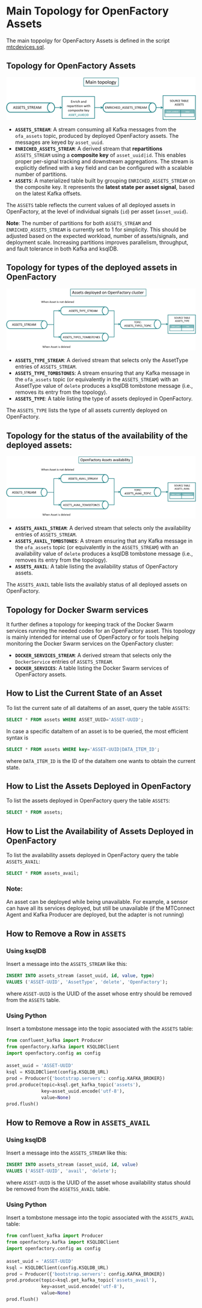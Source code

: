 # Main Topology for OpenFactory Assets

The main toppolgy for OpenFactory Assets is defined in the script [mtcdevices.sql](mtcdevices.sql).

## Topology for OpenFactory Assets
![Main stream processing topology for deployed assets](main_topology.png)
* **`ASSETS_STREAM`**: A stream consuming all Kafka messages from the `ofa_assets` topic, produced by deployed OpenFactory assets. The messages are keyed by `asset_uuid`.
* **`ENRICHED_ASSETS_STREAM`**: A derived stream that **repartitions** `ASSETS_STREAM` using a **composite key** of `asset_uuid|id`. This enables proper per-signal tracking and downstream aggregations. The stream is explicitly defined with a key field and can be configured with a scalable number of partitions.
* **`ASSETS`**: A materialized table built by grouping `ENRICHED_ASSETS_STREAM` on the composite key. It represents the **latest state per asset signal**, based on the latest Kafka offsets.

The `ASSETS` table reflects the current values of all deployed assets in OpenFactory, at the level of individual signals (`id`) per asset (`asset_uuid`).

**Note**:
The number of partitions for both `ASSETS_STREAM` and `ENRICHED_ASSETS_STREAM` is currently set to 1 for simplicity.
This should be adjusted based on the expected workload, number of assets/signals, and deployment scale.
Increasing partitions improves parallelism, throughput, and fault tolerance in both Kafka and ksqlDB.

## Topology for types of the deployed assets in OpenFactory

![Stream processing topology for assets types](assets_type_topology.png)
- **`ASSETS_TYPE_STREAM`**: A derived stream that selects only the AssetType entries of `ASSETS_STREAM`.
- **`ASSETS_TYPE_TOMBSTONES`**: A stream ensuring that any Kafka message in the `ofa_assets` topic (or equivalently in the `ASSETS_STREAM`) with an AssetType value of `delete` produces a ksqlDB tombstone message (i.e., removes its entry from the topology).
- **`ASSETS_TYPE`**: A table listing the type of assets deployed in OpenFactory.

The `ASSETS_TYPE` lists the type of all assets currently deployed on OpenFactory.

## Topology for the status of the availability of the deployed assets:

![Stream processing topology for device availability status](assets_avail_stream_topology.png)

- **`ASSETS_AVAIL_STREAM`**: A derived stream that selects only the availability entries of `ASSETS_STREAM`.
- **`ASSETS_AVAIL_TOMBSTONES`**: A stream ensuring that any Kafka message in the `ofa_assets` topic (or equivalently in the `ASSETS_STREAM`) with an availability value of `delete` produces a ksqlDB tombstone message (i.e., removes its entry from the topology).
- **`ASSETS_AVAIL`**: A table listing the availability status of OpenFactory assets.

The `ASSETS_AVAIL` table lists the availably status of all deployed assets on OpenFactory.

## Topology for Docker Swarm services
It further defines a topology for keeping track of the Docker Swarm services running the needed codes for an OpenFactory asset. This topology is mainly intended for internal use of OpenFactory or for tools helping monitoring the Docker Swarm services on the OpenFactory cluster:
- **`DOCKER_SERVICES_STREAM`**: A derived stream that selects only the `DockerService` entries of `ASSETS_STREAM`.
- **`DOCKER_SERVICES`**: A table listing the Docker Swarm services of OpenFactory assets.

## How to List the Current State of an Asset

To list the current sate of all dataItems of an asset, query the table `ASSETS`:
```sql
SELECT * FROM assets WHERE ASSET_UUID='ASSET-UUID';
```

In case a specific dataItem of an asset is to be queried, the most efficient syntax is
```sql
SELECT * FROM assets WHERE key='ASSET-UUID|DATA_ITEM_ID';
```
where `DATA_ITEM_ID` is the ID of the dataItem one wants to obtain the current state.

## How to List the Assets Deployed in OpenFactory
To list the assets deployed in OpenFactory query the table `ASSETS`:
```sql
SELECT * FROM assets;
```

## How to List the Availability of Assets Deployed in OpenFactory
To list the availability assets deployed in OpenFactory query the table `ASSETS_AVAIL`:
```sql
SELECT * FROM assets_avail;
```

### Note:
An asset can be deployed while being unavailable. For example, a sensor can have all its services deployed,
but still be unavailable (if the MTConnect Agent and Kafka Producer are deployed, but the adapter is not running)

## How to Remove a Row in `ASSETS`  

### Using ksqlDB  

Insert a message into the `ASSETS_STREAM` like this:  

```sql
INSERT INTO assets_stream (asset_uuid, id, value, type)
VALUES ('ASSET-UUID', 'AssetType', 'delete', 'OpenFactory');
```
where `ASSET-UUID` is the UUID of the asset whose entry should be removed from the `ASSETS` table.  

### Using Python  

Insert a tombstone message into the topic associated with the `ASSETS` table:  

```python
from confluent_kafka import Producer
from openfactory.kafka import KSQLDBClient
import openfactory.config as config

asset_uuid = 'ASSET-UUID'
ksql = KSQLDBClient(config.KSQLDB_URL)
prod = Producer({'bootstrap.servers': config.KAFKA_BROKER})
prod.produce(topic=ksql.get_kafka_topic('assets'),
             key=asset_uuid.encode('utf-8'),
             value=None)
prod.flush()
```

## How to Remove a Row in `ASSETS_AVAIL`  

### Using ksqlDB  

Insert a message into the `ASSETS_STREAM` like this:  

```sql
INSERT INTO assets_stream (asset_uuid, id, value)
VALUES ('ASSET-UUID', 'avail', 'delete');
```

where `ASSET-UUID` is the UUID of the asset whose availability status should be removed from the `ASSETSS_AVAIL` table.  

### Using Python  

Insert a tombstone message into the topic associated with the `ASSETS_AVAIL` table:  

```python
from confluent_kafka import Producer
from openfactory.kafka import KSQLDBClient
import openfactory.config as config

asset_uuid = 'ASSET-UUID'
ksql = KSQLDBClient(config.KSQLDB_URL)
prod = Producer({'bootstrap.servers': config.KAFKA_BROKER})
prod.produce(topic=ksql.get_kafka_topic('assets_avail'),
             key=asset_uuid.encode('utf-8'),
             value=None)
prod.flush()
```  
